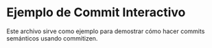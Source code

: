 # Ejemplo de Commit Interactivo

Este archivo sirve como ejemplo para demostrar cómo hacer commits semánticos usando commitizen.
